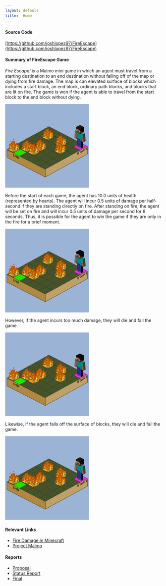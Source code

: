 ```yaml
---
layout: default
title:  Home
---
```


#### Source Code
[https://github.com/joshlopez97/FireEscape](https://github.com/joshlopez97/FireEscape)

#### Summary of FireEscape Game
*Fire Escape!* is a Malmo mini game in which an agent must travel from a starting destination to an end destination without falling off of the map or dying from fire damage. The map is can elevated surface of blocks which includes a start block, an end block, ordinary path blocks, and blocks that are lit on fire. The game is won if the agent is able to travel from the start block to the end block without dying. 

<img src="https://raw.githubusercontent.com/joshlopez97/FireEscape/master/docs/img/game_won2.gif" alt="game_won2.gif" style="height: 270px;">
  
Before the start of each game, the agent has 10.0 units of health (represented by hearts). The agent will incur 0.5 units of damage per half-second if they are standing directly on fire. After standing on fire, the agent will be set on fire and will incur 0.5 units of damage per second for 8 seconds. Thus, it is possible for the agent to win the game if they are only in the fire for a brief moment.
  
<img src="https://raw.githubusercontent.com/joshlopez97/FireEscape/master/docs/img/game_won1.gif" alt="game_won1.gif" style="height: 270px;">
  
However, if the agent incurs too much damage, they will die and fail the game.
  
<img src="https://raw.githubusercontent.com/joshlopez97/FireEscape/master/docs/img/game_loss1.gif" alt="game_loss1.gif" style="height: 270px;">
  
Likewise, if the agent falls off the surface of blocks, they will die and fail the game. 
  
<img src="https://raw.githubusercontent.com/joshlopez97/FireEscape/master/docs/img/game_loss2.gif" alt="game_loss2.gif" style="height: 270px;">

#### Relevant Links
- [Fire Damage in Minecraft](https://minecraft.gamepedia.com/Damage#Fire)
- [Project Malmo](https://github.com/microsoft/malmo)

#### Reports
- [Proposal](proposal.html)
- [Status Report](status.html)
- [Final](final.html)
